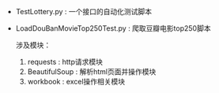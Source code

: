 - TestLottery.py : 一个接口的自动化测试脚本
- LoadDouBanMovieTop250Test.py : 爬取豆瓣电影top250脚本

	涉及模块：
	1. requests : http请求模块
	2. BeautifulSoup : 解析html页面并操作模块
	3. workbook : excel操作相关模块
